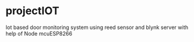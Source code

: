 # projectIOT
Iot based door monitoring system using reed sensor and blynk server with help of Node mcuESP8266
